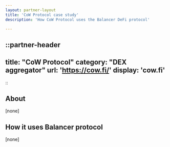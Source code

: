 ```yaml
---
layout: partner-layout
title: 'CoW Protocol case study'
description: 'How CoW Protocol uses the Balancer DeFi protocol'

---
```


::partner-header
---
title: "CoW Protocol"
category: "DEX aggregator"
url: 'https://cow.fi/'
display: 'cow.fi'
---
::

## About

[none]

## How it uses Balancer protocol

[none]